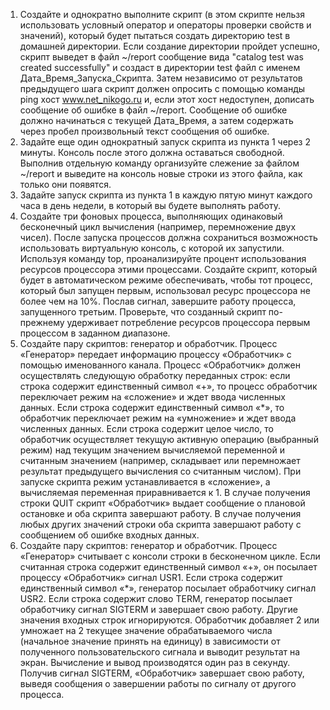1. Создайте и однократно выполните скрипт (в этом скрипте нельзя использовать условный оператор и
операторы проверки свойств и значений), который будет пытаться создать директорию test в
домашней директории. Если создание директории пройдет успешно, скрипт выведет в файл ~/report
сообщение вида "catalog test was created successfully" и создаст в директории test
файл с именем Дата_Время_Запуска_Скрипта. Затем независимо от результатов предыдущего шага
скрипт должен опросить с помощью команды ping хост www.net_nikogo.ru и, если этот хост
недоступен, дописать сообщение об ошибке в файл ~/report. Сообщение об ошибке должно
начинаться с текущей Дата_Время, а затем содержать через пробел произвольный текст сообщения об
ошибке.
2. Задайте еще один однократный запуск скрипта из пункта 1 через 2 минуты. Консоль после этого должна
оставаться свободной. Выполнив отдельную команду организуйте слежение за файлом ~/report и
выведите на консоль новые строки из этого файла, как только они появятся.
3. Задайте запуск скрипта из пункта 1 в каждую пятую минут каждого часа в день недели, в который вы
будете выполнять работу.
4. Создайте три фоновых процесса, выполняющих одинаковый бесконечный цикл вычисления (например,
перемножение двух чисел). После запуска процессов должна сохраниться возможность использовать
виртуальную консоль, с которой их запустили. Используя команду top, проанализируйте процент
использования ресурсов процессора этими процессами. Создайте скрипт, который будет в
автоматическом режиме обеспечивать, чтобы тот процесс, который был запущен первым, использовал
ресурс процессора не более чем на 10%. Послав сигнал, завершите работу процесса, запущенного
третьим. Проверьте, что созданный скрипт по-прежнему удерживает потребление ресурсов процессора
первым процессом в заданном диапазоне.
5. Создайте пару скриптов: генератор и обработчик. Процесс «Генератор» передает информацию процессу
«Обработчик» с помощью именованного канала. Процесс «Обработчик» должен осуществлять
следующую обработку переданных строк: если строка содержит единственный символ «+», то процесс
обработчик переключает режим на «сложение» и ждет ввода численных данных. Если строка содержит
единственный символ «*», то обработчик переключает режим на «умножение» и ждет ввода численных
данных. Если строка содержит целое число, то обработчик осуществляет текущую активную операцию
(выбранный режим) над текущим значением вычисляемой переменной и считанным значением
(например, складывает или перемножает результат предыдущего вычисления со считанным числом). При
запуске скрипта режим устанавливается в «сложение», а вычисляемая переменная приравнивается к 1. В
случае получения строки QUIT скрипт «Обработчик» выдает сообщение о плановой остановке и оба
скрипта завершают работу. В случае получения любых других значений строки оба скрипта завершают
работу с сообщением об ошибке входных данных.
6. Создайте пару скриптов: генератор и обработчик. Процесс «Генератор» считывает с консоли строки в
бесконечном цикле. Если считанная строка содержит единственный символ «+», он посылает процессу
«Обработчик» сигнал USR1. Если строка содержит единственный символ «*», генератор посылает
обработчику сигнал USR2. Если строка содержит слово TERM, генератор посылает обработчику сигнал
SIGTERM и завершает свою работу. Другие значения входных строк игнорируются. Обработчик
добавляет 2 или умножает на 2 текущее значение обрабатываемого числа (начальное значение принять на
единицу) в зависимости от полученного пользовательского сигнала и выводит результат на экран.
Вычисление и вывод производятся один раз в секунду. Получив сигнал SIGTERM, «Обработчик»
завершает свою работу, выведя сообщения о завершении работы по сигналу от другого процесса.